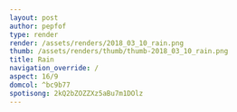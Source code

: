 ```yaml
---
layout: post
author: pepfof
type: render
render: /assets/renders/2018_03_10_rain.png
thumb: /assets/renders/thumb/thumb-2018_03_10_rain.png
title: Rain
navigation_override: /
aspect: 16/9
domcol: ^bc9b77
spotisong: 2kQ2bZOZZXz5aBu7m1DOlz
---
```


<!--USER BEGIN 1-->

<!--USER END 1-->

<!--more-->
<!--USER BEGIN 2-->

<!--USER END 2-->


